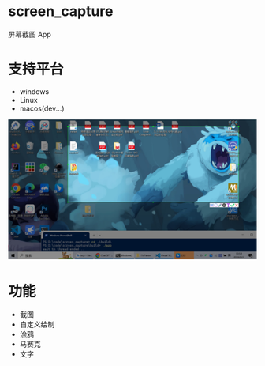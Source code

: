 # screen_capture
屏幕截图 App


# 支持平台
- windows 
- Linux
- macos(dev...)

![示例图片](./images/sample.jpg)

# 功能
- 截图
- 自定义绘制
- 涂鸦 
- 马赛克
- 文字
  
